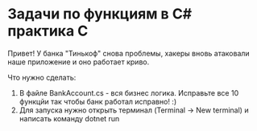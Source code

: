 # Задачи по функциям в C# практика С

Привет! У банка "Тинькоф" снова проблемы, хакеры вновь  атаковали наше приложение и оно работает криво. 


 Что нужно сделать: 

 1. В файле BankAccount.cs - вся бизнес логика. Исправьте все 10 функцйи так чтобы банк работал исправно! :)
 2. Для запуска нужно открыть терминал (Terminal -> New terminal) и написать команду dotnet run


 